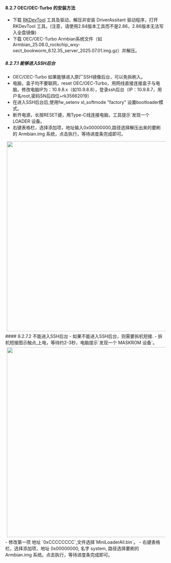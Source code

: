 #### 8.2.7 OEC/OEC-Turbo 的安装方法
- 下载 [RKDevTool](https://github.com/ophub/kernel/releases/download/tools/FastRhino_r68s_RKDevTool_Release_v2.86___DriverAssitant_v5.1.1.tar.gz) 工具及驱动，解压并安装 DriverAssitant 驱动程序，打开 RKDevTool 工具。(注意，请使用2.84版本工具而不是2.86，2.86版本无法写入全盘镜像)
- 下载 OEC/OEC-Turbo Armbian系统文件（如Armbian_25.08.0_rockchip_wxy-oect_bookworm_6.12.35_server_2025.07.01.img.gz）并解压。
##### 8.2.7.1 能够进入SSH后台
- OEC/OEC-Turbo 如果能够进入原厂SSH镜像后台，可以免拆刷入。
- 电脑，盒子均不要联网，reset OEC/OEC-Turbo，用网线直接连接盒子与电脑，修改电脑IP为：10.9.8.x（如10.9.8.8），登录ssh后台（IP：10.9.8.7，用户名root,密码SN后四位+rk35662019）
- 在进入SSH后台后,使用fw_setenv xl_softmode "factory" 设置bootloader模式。
- 断开电源，长按RESET键，用Type-C线连接电脑，工具提示`发现一个 LOADER 设备。
- 右键表格栏，选择添加项，地址输入0x00000000,路径选择解压出来的要刷的 Armbian.img 系统，点击执行，等待进度条完成即可。
<div style="width:100%;margin-top:40px;margin:5px;">
<img src=https://github.com/user-attachments/assets/2ff25684-7a71-4c5d-8b2d-59c9d118194d width="600" /><br />
</div>
#### 8.2.7.2 不能进入SSH后台
- 如果不能进入SSH后台，则需要拆机短接.
- 拆机短接图示触点,上电，等待约2-3秒，电脑提示`发现一个 MASKROM 设备`。
<div style="width:100%;margin-top:40px;margin:5px;">
<img src=https://github.com/user-attachments/assets/2381520a-cb2a-4599-8d21-5b0bad7ec93f width="600" /><br />
</div>
- 修改第一项 地址 `0xCCCCCCCC`,文件选择`MiniLoaderAll.bin`。
- 右键表格栏，选择添加项，地址 0x00000000, 名字 system, 路径选择要刷的 Armbian.img 系统。点击执行，等待进度条完成即可。
